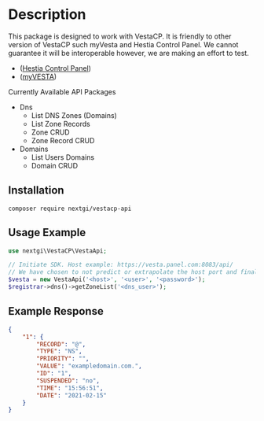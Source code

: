 # Description
This package is designed to work with VestaCP. It is friendly to other version of VestaCP such myVesta and Hestia Control Panel. We cannot guarantee it will be interoperable however, we are making an effort to test.
 * ([Hestia Control Panel](https://www.hestiacp.com/))
 * ([myVESTA](https://www.myvestacp.com/))
 
Currently Available API Packages 
* Dns
   * List DNS Zones (Domains)
   * List Zone Records
   * Zone CRUD
   * Zone Record CRUD
* Domains
   * List Users Domains
   * Domain CRUD

## Installation
```console
composer require nextgi/vestacp-api
```

## Usage Example
```php
use nextgi\VestaCP\VestaApi;

// Initiate SDK. Host example: https://vesta.panel.com:8083/api/
// We have chosen to not predict or extrapolate the host port and final endpoint to prevent too much guess work.
$vesta = new VestaApi('<host>', '<user>', '<password>');
$registrar->dns()->getZoneList('<dns_user>');
```

## Example Response
```json
{
    "1": {
        "RECORD": "@",
        "TYPE": "NS",
        "PRIORITY": "",
        "VALUE": "exampledomain.com.",
        "ID": "1",
        "SUSPENDED": "no",
        "TIME": "15:56:51",
        "DATE": "2021-02-15"
    }
}
```
